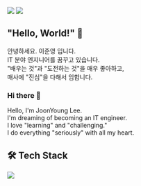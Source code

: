<img src="https://img.shields.io/badge/joonyoung0111@gmail.com-FF5E00?style=flat-square&logo=Gmail&logoColor=white"/> <a href="https://stormy-ornament-219.notion.site/Portfolio-3f223d140cc14b1dbbeb2d086f5bc643" target="_blank"><img src="https://img.shields.io/badge/Portfolio-8C8C8C?style=flat-square&logo=notion&logoColor=white"/></a>

## "Hello, World!" 🫡

안녕하세요. 이준영 입니다.<br>
IT 분야 엔지니어를 꿈꾸고 있습니다.<br>
"배우는 것"과 "도전하는 것"을 매우 좋아하고,<br>
매사에 "진심"을 다해서 임합니다.<br>

### Hi there 👋

Hello, I'm JoonYoung Lee. <br>
I'm dreaming of becoming an IT engineer.<br>
I love "learning" and "challenging."<br>
I do everything "seriously" with all my heart.<br>

## 🛠️ Tech Stack




<img src="https://img.shields.io/badge/Android-3DDC84?style=flat-square&logo=Android&logoColor=red"/>










<!--
<a href="버튼을 눌렀을 때 이동할 링크" target="_blank"><img src="https://img.shields.io/badge/뱃지레이블-배경색?style=뱃지모양&logo=로고&logoColor=로고색상"/></a>

**jjooooon/jjooooon** is a ✨ _special_ ✨ repository because its `README.md` (this file) appears on your GitHub profile.

Here are some ideas to get you started:

- 🔭 I’m currently working on ...
- 🌱 I’m currently learning ...
- 👯 I’m looking to collaborate on ...
- 🤔 I’m looking for help with ...
- 💬 Ask me about ...
- 📫 How to reach me: ...
- 😄 Pronouns: ...
- ⚡ Fun fact: ...
-->
